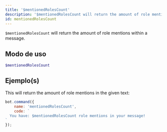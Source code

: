 ```yaml
---
title: '$mentionedRolesCount'
description: '$mentionedRolesCount will return the amount of role mentions within a message.'
id: mentionedRolesCount
---
```


`$mentionedRolesCount` will return the amount of role mentions within a message.

## Modo de uso

```php
$mentionedRolesCount
```

## Ejemplo(s)

This will return the amount of role mentions in the given text:

```javascript
bot.command({
    name: 'mentionedRolesCount',
    code: `
  You have: $mentionedRolesCount role mentions in your message!
`
});
```

